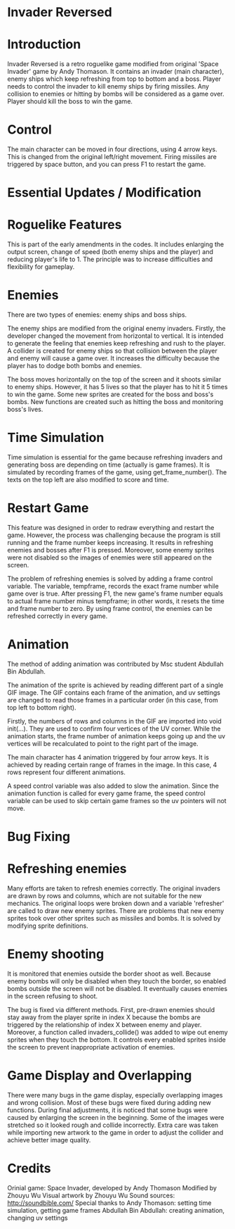 # Invader Reversed

# Introduction

Invader Reversed is a retro roguelike game modified from original 'Space Invader' game by Andy Thomason.
It contains an invader (main character), enemy ships which keep refreshing from top to bottom and a boss. Player needs to control the invader to kill enemy ships by firing missiles. Any collision to enemies or hitting by bombs will be considered as a game over.
Player should kill the boss to win the game.

# Control

The main character can be moved in four directions, using 4 arrow keys. This is changed from the original left/right movement. Firing missiles are triggered by space button, and you can press F1 to restart the game.

# Essential Updates / Modification
# Roguelike Features
This is part of the early amendments in the codes. It includes enlarging the output screen, change of speed (both enemy ships and the player) and reducing player's life to 1. The principle was to increase difficulties and flexibility for gameplay.

# Enemies
There are two types of enemies: enemy ships and boss ships.

The enemy ships are modified from the original enemy invaders. Firstly, the developer changed the movement from horizontal to vertical. It is intended to generate the feeling that enemies keep refreshing and rush to the player.
A collider is created for enemy ships so that collision between the player and enemy will cause a game over. It increases the difficulty because the player has to dodge both bombs and enemies.

The boss moves horizontally on the top of the screen and it shoots similar to enemy ships. However, it has 5 lives so that the player has to hit it 5 times to win the game. Some new sprites are created for the boss and boss's bombs. New functions are created such as hitting the boss and monitoring boss's lives.

# Time Simulation
Time simulation is essential for the game because refreshing invaders and generating boss are depending on time (actually is game frames).
It is simulated by recording frames of the game, using get_frame_number(). The texts on the top left are also modified to score and time.

# Restart Game
This feature was designed in order to redraw everything and restart the game. However, the process was challenging because the program is still running and the frame number keeps increasing. It results in refreshing enemies and bosses after F1 is pressed. Moreover, some enemy sprites were not disabled so the images of enemies were still appeared on the screen.

The problem of refreshing enemies is solved by adding a frame control variable. The variable, tempframe, records the exact frame number while game over is true. After pressing F1, the new game's frame number equals to actual frame number minus tempframe; in other words, it resets the time and frame number to zero. By using frame control, the enemies can be refreshed correctly in every game.

# Animation
The method of adding animation was contributed by Msc student Abdullah Bin Abdullah.

The animation of the sprite is achieved by reading different part of a single GIF image. The GIF contains each frame of the animation, and uv settings are changed to read those frames in a particular order (in this case, from top left to bottom right).

Firstly, the numbers of rows and columns in the GIF are imported into void init(...). They are used to confirm four vertices of the UV corner. While the animation starts, the frame number of animation keeps going up and the uv vertices will be recalculated to point to the right part of the image.

The main character has 4 animation triggered by four arrow keys. It is achieved by reading certain range of frames in the image. In this case, 4 rows represent four different animations.

A speed control variable was also added to slow the animation. Since the animation function is called for every game frame, the speed control variable can be used to skip certain game frames so the uv pointers will not move.

# Bug Fixing
# Refreshing enemies
Many efforts are taken to refresh enemies correctly. The original invaders are drawn by rows and columns, which are not suitable for the new mechanics. The original loops were broken down and a variable 'refresher' are called to draw new enemy sprites. There are problems that new enemy sprites took over other sprites such as missiles and bombs. It is solved by modifying sprite definitions.

# Enemy shooting
It is monitored that enemies outside the border shoot as well. Because enemy bombs will only be disabled when they touch the border, so enabled bombs outside the screen will not be disabled. It eventually causes enemies in the screen refusing to shoot.

The bug is fixed via different methods. First, pre-drawn enemies should stay away from the player sprite in index X because the bombs are triggered by the relationship of index X between enemy and player. Moreover, a function called invaders_collide() was added to wipe out enemy sprites when they touch the bottom. It controls every enabled sprites inside the screen to prevent inappropriate activation of enemies.

# Game Display and Overlapping
There were many bugs in the game display, especially overlapping images and wrong collision. Most of these bugs were fixed during adding new functions. During final adjustments, it is noticed that some bugs were caused by enlarging the screen in the beginning. Some of the images were stretched so it looked rough and collide incorrectly.
Extra care was taken while importing new artwork to the game in order to adjust the collider and achieve better image quality.

# Credits
Orinial game: Space Invader, developed by Andy Thomason
Modified by Zhouyu Wu
Visual artwork by Zhouyu Wu
Sound sources: http://soundbible.com/
Special thanks to
Andy Thomason: setting time simulation, getting game frames
Abdullah Bin Abdullah: creating animation, changing uv settings
